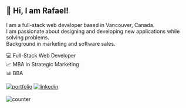 ## 👋 Hi, I am Rafael!

I am a full-stack web developer based in Vancouver, Canada. <br/>
I am passionate about designing and developing new applications while solving problems. <br/>
Background in marketing and software sales.

💻 Full-Stack Web Developer <br/>
📈 MBA in Strategic Marketing <br/>
📊 BBA <br/>


[![portfolio](https://img.shields.io/badge/my_portfolio-000?style=for-the-badge&logo=ko-fi&logoColor=white)](https://www.rafnobrega.com/) [![linkedin](https://img.shields.io/badge/linkedin-0A66C2?style=for-the-badge&logo=linkedin&logoColor=white)](https://www.linkedin.com/in/rafnobrega/)
<br/>
<br/>
![counter](https://[YOUR_ENDPOINT].m.pipedream.net)





